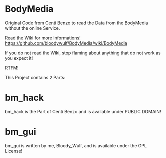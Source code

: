 # BodyMedia
Original Code from Centi Benzo to read the Data from the BodyMedia without the online Service.

Read the Wiki for more Informations!
https://github.com/bloodywulf/BodyMedia/wiki/BodyMedia

If you do not read the Wiki, stop flaming about anything that do not work as you expect it!

RTFM!



This Project contains 2 Parts:

bm_hack
=======
bm_hack is the Part of Centi Benzo and is available under PUBLIC DOMAIN!


bm_gui
======
bm_gui is written by me, Bloody_Wulf, and is available under the GPL License!


